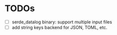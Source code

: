 # TODOs
- [ ] serde_datalog binary: support multiple input files
- [ ] add string keys backend for JSON, TOML, etc.